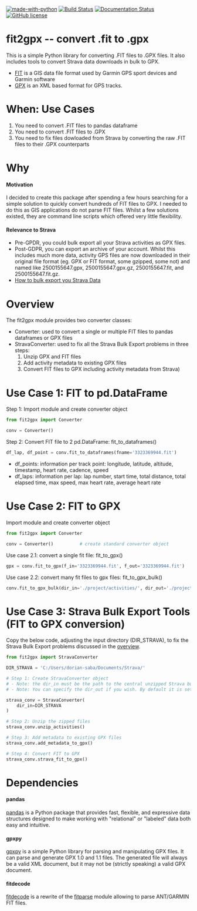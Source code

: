 [![made-with-python](https://img.shields.io/badge/Made%20with-Python-1f425f.svg)](https://www.python.org/) [![Build Status](https://travis-ci.org/joemccann/dillinger.svg?branch=master)](https://travis-ci.org/joemccann/dillinger) [![Documentation Status](https://readthedocs.org/projects/ansicolortags/badge/?version=latest)](http://ansicolortags.readthedocs.io/?badge=latest) [![GitHub license](https://img.shields.io/badge/License-GPLv3-blue.svg)](https://www.gnu.org/licenses/gpl-3.0)

# fit2gpx -- convert .fit to .gpx
This is a simple Python library for converting .FIT files to .GPX files. It also includes tools to convert Strava data downloads in bulk to GPX.
- [FIT](https://developer.garmin.com/fit/overview/) is a GIS data file format used by Garmin GPS sport devices and Garmin software
- [GPX](https://docs.fileformat.com/gis/gpx/) is an XML based format for GPS tracks.

# When: Use Cases
1. You need to convert .FIT files to pandas dataframe 
2. You need to convert .FIT files to .GPX
3. You need to fix files dowloaded from Strava by converting the raw .FIT files to their .GPX counterparts

# Why
#### Motivation
I decided to create this package after spending a few hours searching for a simple solution to quickly convert hundreds of FIT files to GPX. I needed to do this as GIS applications do not parse FIT files. Whilst a few solutions existed, they are command line scripts which offered very little flexibility.

#### Relevance to Strava
- Pre-GPDR, you could bulk export all your Strava activities as GPX files.
- Post-GDPR, you can export an archive of your account. Whilst this includes much more data, activity GPS files are now downloaded in their original file format (eg. GPX or FIT format, some gzipped, some not) and named like 2500155647.gpx, 2500155647.gpx.gz, 2500155647.fit,  and 2500155647.fit.gz. 
- [How to bulk export you Strava Data](https://support.strava.com/hc/en-us/articles/216918437-Exporting-your-Data-and-Bulk-Export#Bulk)

# Overview
The fit2gpx module provides two converter classes: 
- Converter: used to convert a single or multiple FIT files to pandas dataframes or GPX files
- StravaConverter: used to fix all the Strava Bulk Export problems in three steps:
    1. Unzip GPX and FIT files
    2. Add activity metadata to existing GPX files
    3. Convert FIT files to GPX including activity metadata from Strava)

# Use Case 1: FIT to pd.DataFrame
Step 1: Import module and create converter object
```python
from fit2gpx import Converter

conv = Converter()
```
Step 2: Convert FIT file to 2 pd.DataFrame: fit_to_dataframes()
```python
df_lap, df_point = conv.fit_to_dataframes(fname='3323369944.fit')
```
- df_points: information per track point: longitude, latitude, altitude, timestamp, heart rate, cadence, speed
- df_laps: information per lap: lap number, start time, total distance, total elapsed time, max speed, max heart rate, average heart rate

    
# Use Case 2: FIT to GPX
Import module and create converter object
```python
from fit2gpx import Converter

conv = Converter()          # create standard converter object
```
Use case 2.1: convert a single fit file: fit_to_gpx()
```python
gpx = conv.fit_to_gpx(f_in='3323369944.fit', f_out='3323369944.fit')
```

Use case 2.2: convert many fit files to gpx files: fit_to_gpx_bulk()
```python
conv.fit_to_gpx_bulk(dir_in='./project/activities/', dir_out='./project/activities_convert/')
```

# Use Case 3: Strava Bulk Export Tools (FIT to GPX conversion)
Copy the below code, adjusting the input directory (DIR_STRAVA), to fix the Strava Bulk Export problems discussed in the [overview](#Overview).
```python
from fit2gpx import StravaConverter

DIR_STRAVA = 'C:/Users/dorian-saba/Documents/Strava/'

# Step 1: Create StravaConverter object 
# - Note: the dir_in must be the path to the central unzipped Strava bulk export folder 
# - Note: You can specify the dir_out if you wish. By default it is set to 'activities_gpx', which will be created in main Strava folder specified.

strava_conv = StravaConverter(
    dir_in=DIR_STRAVA
)

# Step 2: Unzip the zipped files
strava_conv.unzip_activities()

# Step 3: Add metadata to existing GPX files
strava_conv.add_metadata_to_gpx()

# Step 4: Convert FIT to GPX
strava_conv.strava_fit_to_gpx()
```

# Dependencies
#### pandas
[pandas](https://github.com/pandas-dev/pandas) is a Python package that provides fast, flexible, and expressive data structures designed to make working with "relational" or "labeled" data both easy and intuitive.
#### gpxpy
[gpxpy](https://github.com/tkrajina/gpxpy) is a simple Python library for parsing and manipulating GPX files. It can parse and generate GPX 1.0 and 1.1 files. The generated file will always be a valid XML document, but it may not be (strictly speaking) a valid GPX document. 
#### fitdecode
[fitdecode](https://github.com/polyvertex/fitdecode) is a rewrite of the [fitparse](https://github.com/dtcooper/python-fitparse) module allowing to parse ANT/GARMIN FIT files.